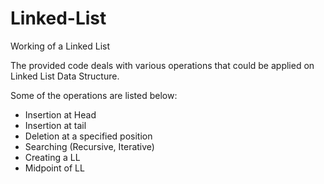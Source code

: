 # Linked-List
Working of a Linked List

The provided code deals with various operations that could be applied on Linked List Data Structure.

Some of the operations are listed below:

- Insertion at Head
- Insertion at tail
- Deletion at a specified position
- Searching (Recursive, Iterative)
- Creating a LL
- Midpoint of LL
